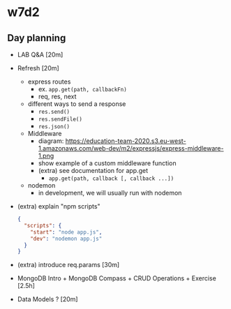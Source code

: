

# w7d2



## Day planning

- LAB Q&A [20m]

- Refresh [20m]
  - express routes
    - ex. `app.get(path, callbackFn)`
    - req, res, next
  - different ways to send a response
    - `res.send()`
    - `res.sendFile()`
    - `res.json()`
  - Middleware
    - diagram: https://education-team-2020.s3.eu-west-1.amazonaws.com/web-dev/m2/expressjs/express-middleware-1.png
    - show example of a custom middleware function
    - (extra) see documentation for app.get
      - `app.get(path, callback [, callback ...])`
  - nodemon
    - in development, we will usually run with nodemon


- (extra) explain "npm scripts"

  ```json
  {
    "scripts": {
      "start": "node app.js",
      "dev": "nodemon app.js"
    }
  }
  ```

- (extra) introduce req.params [30m]
  <!-- why: w7d3 has a lot of contents, can be good to introduce it today -->


- MongoDB Intro + MongoDB Compass + CRUD Operations + Exercise [2.5h]

- Data Models ? [20m]

  <!-- 
  
  consider doing a quick intro to "Data Models" + relationships.
  (so that we're more familiar with that concept when we do relationships)
  
  -->
